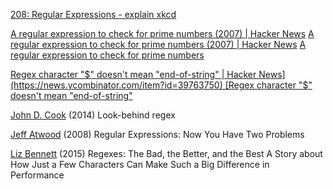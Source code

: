
[208: Regular Expressions - explain xkcd](https://www.explainxkcd.com/wiki/index.php/208:_Regular_Expressions)

[A regular expression to check for prime numbers (2007) | Hacker News](https://news.ycombinator.com/item?id=36413260)
[A regular expression to check for prime numbers (2007) | Hacker News](https://news.ycombinator.com/item?id=30564287)
[A regular expression to check for prime numbers](https://www.noulakaz.net/2007/03/18/a-regular-expression-to-check-for-prime-numbers/)

[Regex character "$" doesn't mean "end-of-string" | Hacker News](https://news.ycombinator.com/item?id=39763750)
[Regex character "$" doesn't mean "end-of-string"](https://sethmlarson.dev/regex-$-matches-end-of-string-or-newline)

[John D. Cook](https://www.johndcook.com/blog/2014/05/01/look-behind-regex/)
(2014) Look-behind regex

[Jeff Atwood](https://blog.codinghorror.com/regular-expressions-now-you-have-two-problems/)
(2008) Regular Expressions: Now You Have Two Problems

[Liz Bennett](https://www.loggly.com/blog/regexes-the-bad-better-best/)
(2015) Regexes: The Bad, the Better, and the Best
A Story about How Just a Few Characters Can Make Such a Big Difference in Performance
